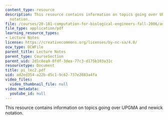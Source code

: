 ```yaml
---
content_type: resource
description: This resource contains information on topics going over UPGMA and newick
  notation.
file: /courses/20-181-computation-for-biological-engineers-fall-2006/ad2ed354a22bd5c19c62737e2883a4fa_pi_lec2.pdf
file_type: application/pdf
learning_resource_types:
- Lecture Notes
license: https://creativecommons.org/licenses/by-nc-sa/4.0/
ocw_type: OCWFile
parent_title: Lecture Notes
parent_type: CourseSection
parent_uid: 2d1c8ea9-0fdf-3dea-77c3-d175b103a31c
resourcetype: Document
title: pi_lec2.pdf
uid: ad2ed354-a22b-d5c1-9c62-737e2883a4fa
video_files:
  video_thumbnail_file: null
video_metadata:
  youtube_id: null
---
```

This resource contains information on topics going over UPGMA and newick notation.